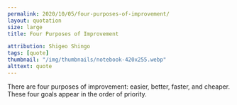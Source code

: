 ```yaml
---
permalink: 2020/10/05/four-purposes-of-improvement/
layout: quotation
size: large
title: Four Purposes of Improvement

attribution: Shigeo Shingo
tags: [quote]
thumbnail: "/img/thumbnails/notebook-420x255.webp"
alttext: quote
---
```


There are four purposes of improvement: easier, better, faster, and cheaper.
These four goals appear in the order of priority.
